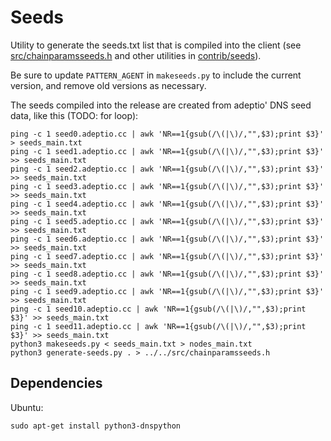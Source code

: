 # Seeds

Utility to generate the seeds.txt list that is compiled into the client
(see [src/chainparamsseeds.h](/src/chainparamsseeds.h) and other utilities in [contrib/seeds](/contrib/seeds)).

Be sure to update `PATTERN_AGENT` in `makeseeds.py` to include the current version,
and remove old versions as necessary.

The seeds compiled into the release are created from adeptio' DNS seed data, like this (TODO: for loop):

    ping -c 1 seed0.adeptio.cc | awk 'NR==1{gsub(/\(|\)/,"",$3);print $3}' > seeds_main.txt
    ping -c 1 seed1.adeptio.cc | awk 'NR==1{gsub(/\(|\)/,"",$3);print $3}' >> seeds_main.txt
    ping -c 1 seed2.adeptio.cc | awk 'NR==1{gsub(/\(|\)/,"",$3);print $3}' >> seeds_main.txt
    ping -c 1 seed3.adeptio.cc | awk 'NR==1{gsub(/\(|\)/,"",$3);print $3}' >> seeds_main.txt
    ping -c 1 seed4.adeptio.cc | awk 'NR==1{gsub(/\(|\)/,"",$3);print $3}' >> seeds_main.txt
    ping -c 1 seed5.adeptio.cc | awk 'NR==1{gsub(/\(|\)/,"",$3);print $3}' >> seeds_main.txt
    ping -c 1 seed6.adeptio.cc | awk 'NR==1{gsub(/\(|\)/,"",$3);print $3}' >> seeds_main.txt
    ping -c 1 seed7.adeptio.cc | awk 'NR==1{gsub(/\(|\)/,"",$3);print $3}' >> seeds_main.txt
    ping -c 1 seed8.adeptio.cc | awk 'NR==1{gsub(/\(|\)/,"",$3);print $3}' >> seeds_main.txt
    ping -c 1 seed9.adeptio.cc | awk 'NR==1{gsub(/\(|\)/,"",$3);print $3}' >> seeds_main.txt
    ping -c 1 seed10.adeptio.cc | awk 'NR==1{gsub(/\(|\)/,"",$3);print $3}' >> seeds_main.txt
    ping -c 1 seed11.adeptio.cc | awk 'NR==1{gsub(/\(|\)/,"",$3);print $3}' >> seeds_main.txt
    python3 makeseeds.py < seeds_main.txt > nodes_main.txt
    python3 generate-seeds.py . > ../../src/chainparamsseeds.h

## Dependencies

Ubuntu:

    sudo apt-get install python3-dnspython
